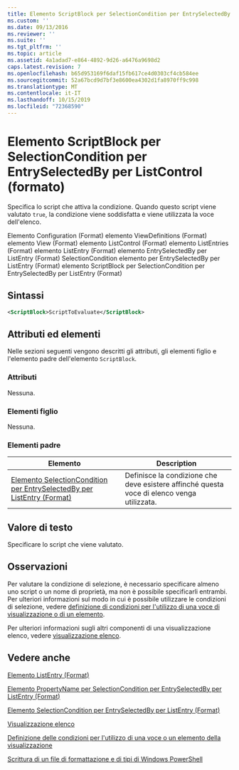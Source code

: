 ```yaml
---
title: Elemento ScriptBlock per SelectionCondition per EntrySelectedBy per ListControl (Format) | Microsoft Docs
ms.custom: ''
ms.date: 09/13/2016
ms.reviewer: ''
ms.suite: ''
ms.tgt_pltfrm: ''
ms.topic: article
ms.assetid: 4a1adad7-e864-4892-9d26-a6476a9698d2
caps.latest.revision: 7
ms.openlocfilehash: b65d953169f6daf15fb617ce4d0303cf4cb584ee
ms.sourcegitcommit: 52a67bcd9d7bf3e8600ea4302d1fa8970ff9c998
ms.translationtype: MT
ms.contentlocale: it-IT
ms.lasthandoff: 10/15/2019
ms.locfileid: "72368590"
---
```

# <a name="scriptblock-element-for-selectioncondition-for-entryselectedby-for-listcontrol-format"></a>Elemento ScriptBlock per SelectionCondition per EntrySelectedBy per ListControl (formato)

Specifica lo script che attiva la condizione. Quando questo script viene valutato `true`, la condizione viene soddisfatta e viene utilizzata la voce dell'elenco.

Elemento Configuration (Format) elemento ViewDefinitions (Format) elemento View (Format) elemento ListControl (Format) elemento ListEntries (Format) elemento ListEntry (Format) elemento EntrySelectedBy per ListEntry (Format) SelectionCondition elemento per EntrySelectedBy per ListEntry (Format) elemento ScriptBlock per SelectionCondition per EntrySelectedBy per ListEntry (Format)

## <a name="syntax"></a>Sintassi

```xml
<ScriptBlock>ScriptToEvaluate</ScriptBlock>
```

## <a name="attributes-and-elements"></a>Attributi ed elementi

Nelle sezioni seguenti vengono descritti gli attributi, gli elementi figlio e l'elemento padre dell'elemento `ScriptBlock`.

### <a name="attributes"></a>Attributi

Nessuna.

### <a name="child-elements"></a>Elementi figlio

Nessuna.

### <a name="parent-elements"></a>Elementi padre

|Elemento|Description|
|-------------|-----------------|
|[Elemento SelectionCondition per EntrySelectedBy per ListEntry (Format)](./selectioncondition-element-for-entryselectedby-for-listcontrol-format.md)|Definisce la condizione che deve esistere affinché questa voce di elenco venga utilizzata.|

## <a name="text-value"></a>Valore di testo

Specificare lo script che viene valutato.

## <a name="remarks"></a>Osservazioni

Per valutare la condizione di selezione, è necessario specificare almeno uno script o un nome di proprietà, ma non è possibile specificarli entrambi. Per ulteriori informazioni sul modo in cui è possibile utilizzare le condizioni di selezione, vedere [definizione di condizioni per l'utilizzo di una voce di visualizzazione o di un elemento](./defining-conditions-for-displaying-data.md).

Per ulteriori informazioni sugli altri componenti di una visualizzazione elenco, vedere [visualizzazione elenco](./creating-a-list-view.md).

## <a name="see-also"></a>Vedere anche

[Elemento ListEntry (Format)](./listentry-element-for-listcontrol-format.md)

[Elemento PropertyName per SelectionCondition per EntrySelectedBy per ListEntry (Format)](./propertyname-element-for-selectioncondition-for-entryselectedby-for-listcontrol-format.md)

[Elemento SelectionCondition per EntrySelectedBy per ListEntry (Format)](./selectioncondition-element-for-entryselectedby-for-listcontrol-format.md)

[Visualizzazione elenco](./creating-a-list-view.md)

[Definizione delle condizioni per l'utilizzo di una voce o un elemento della visualizzazione](./defining-conditions-for-displaying-data.md)

[Scrittura di un file di formattazione e di tipi di Windows PowerShell](./writing-a-powershell-formatting-file.md)
